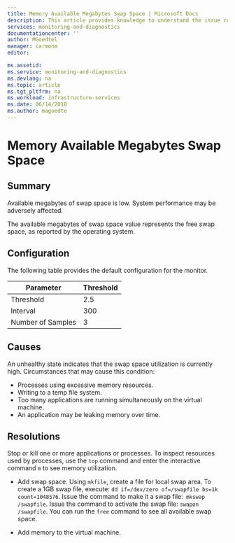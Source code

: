 ```yaml
---
title: Memory Available Megabytes Swap Space | Microsoft Docs
description: This article provides knowledge to understand the issue reported, what are the possible causes, and how to resolve the health issue identified by Azure Monitor VM Health.
services: monitoring-and-diagnostics
documentationcenter: ''
author: MGoedtel
manager: carmonm
editor: 

ms.assetid: 
ms.service: monitoring-and-diagnostics
ms.devlang: na
ms.topic: article
ms.tgt_pltfrm: na
ms.workload: infrastructure-services
ms.date: 06/14/2018
ms.author: magoedte
---
```


# Memory Available Megabytes Swap Space

## Summary

Available megabytes of swap space is low. System performance may be adversely affected.

The available megabytes of swap space value represents the free swap space, as reported by the operating system.

## Configuration

The following table provides the default configuration for the monitor.

|Parameter |Threshold |
|----------|----------|
|Threshold |2.5 |
|Interval |300 |
|Number of Samples |3 |

## Causes

An unhealthy state indicates that the swap space utilization is currently high. Circumstances that may cause this condition:

- Processes using excessive memory resources.
- Writing to a temp file system.
- Too many applications are running simultaneously on the virtual machine.
- An application may be leaking memory over time.

## Resolutions

Stop or kill one or more applications or processes. To inspect resources used by processes, use the `top` command and enter the interactive command `m` to see memory utilization.

- Add swap space. Using `mkfile`, create a file for local swap area. To create a 1GB swap file, execute: `dd if=/dev/zero of=/swapfile bs=1k count=1048576`. Issue the command to make it a swap file:` mkswap /swapfile`. Issue the command to activate the swap file: `swapon /swapfile`. You can run the `free` command to see all available swap space.

- Add memory to the virtual machine.